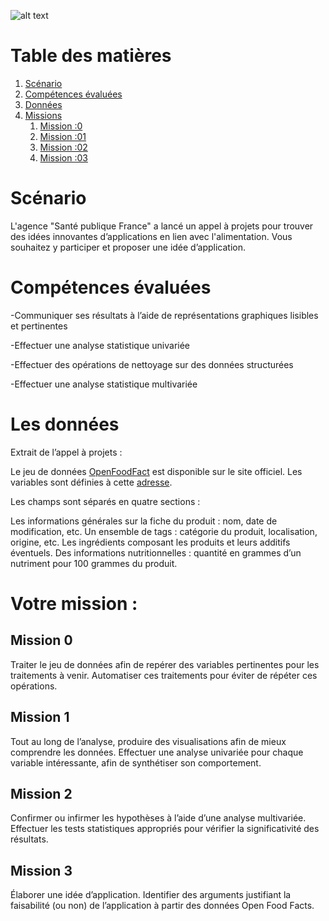 
![alt text](https://img.shields.io/badge/Python-3.6-green "Logo Title Text 1")

# Table des matières
1. [Scénario](#Scenario) 
2. [Compétences évaluées](#Comp)
3. [Données](#data)
4. [Missions](#mission)
    1. [Mission :0](#mission0)
    2. [Mission :01](#mission1)
    3. [Mission :02](#mission2)
    4. [Mission :03](#mission3)
  
# Scénario <a name="Scenario"></a>
L'agence "Santé publique France" a lancé un appel à projets pour trouver des idées innovantes d’applications en lien avec l'alimentation. Vous souhaitez y participer et proposer une idée d’application.

# Compétences évaluées <a name="Comp"></a>

-Communiquer ses résultats à l’aide de représentations graphiques lisibles et pertinentes

-Effectuer une analyse statistique univariée

-Effectuer des opérations de nettoyage sur des données structurées

-Effectuer une analyse statistique multivariée

# Les données <a name="data"></a>
Extrait de l’appel à projets :

Le jeu de données [OpenFoodFact](https://static.openfoodfacts.org/data/en.openfoodfacts.org.products.csv) est disponible sur le site officiel. Les variables sont définies à cette [adresse](https://world.openfoodfacts.org/data/data-fields.txt).

Les champs sont séparés en quatre sections :

Les informations générales sur la fiche du produit : nom, date de modification, etc.
Un ensemble de tags : catégorie du produit, localisation, origine, etc.
Les ingrédients composant les produits et leurs additifs éventuels.
Des informations nutritionnelles : quantité en grammes d’un nutriment pour 100 grammes du produit.

# Votre mission : <a name="mission"></a>

## Mission 0 <a name="mission0"></a>

Traiter le jeu de données afin de repérer des variables pertinentes pour les traitements à venir. Automatiser ces traitements pour éviter de répéter ces opérations.

## Mission 1 <a name="mission1"></a>

Tout au long de l’analyse, produire des visualisations afin de mieux comprendre les données. Effectuer une analyse univariée pour chaque variable intéressante, afin de synthétiser son comportement.

## Mission 2 <a name="mission2"></a>

Confirmer ou infirmer les hypothèses  à l’aide d’une analyse multivariée. Effectuer les tests statistiques appropriés pour vérifier la significativité des résultats.

## Mission 3 <a name="mission3"></a>

Élaborer une idée d’application. Identifier des arguments justifiant la faisabilité (ou non) de l’application à partir des données Open Food Facts.
